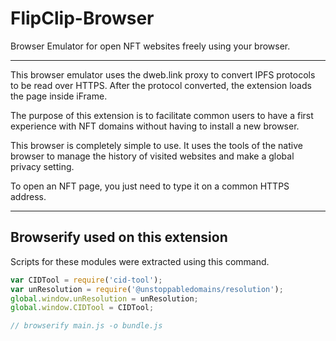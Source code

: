 # FlipClip-Browser
Browser Emulator for open NFT websites freely using your browser.

<hr/>

This browser emulator uses the dweb.link proxy to convert IPFS protocols to be read over HTTPS. After the protocol converted, the extension loads the page inside iFrame.

The purpose of this extension is to facilitate common users to have a first experience with NFT domains without having to install a new browser.

This browser is completely simple to use. It uses the tools of the native browser to manage the history of visited websites and make a global privacy setting.

To open an NFT page, you just need to type it on a common HTTPS address.

<hr/>

## Browserify used on this extension
Scripts for these modules were extracted using this command.
```js
var CIDTool = require('cid-tool');
var unResolution = require('@unstoppabledomains/resolution');
global.window.unResolution = unResolution;
global.window.CIDTool = CIDTool;

// browserify main.js -o bundle.js
```